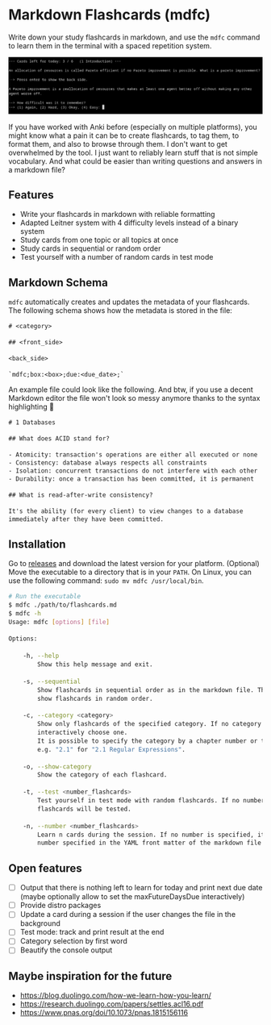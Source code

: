 # Markdown Flashcards (mdfc)

Write down your study flashcards in markdown, and use the `mdfc` command to learn them in the terminal with a spaced repetition system.

![Screenshot](screenshot.png)

If you have worked with Anki before (especially on multiple platforms), you might know what a pain it can be to create flashcards, to tag them, to format them, and also to browse through them. I don't want to get overwhelmed by the tool. I just want to reliably learn stuff that is not simple vocabulary. And what could be easier than writing questions and answers in a markdown file?

## Features

- Write your flashcards in markdown with reliable formatting
- Adapted Leitner system with 4 difficulty levels instead of a binary system
- Study cards from one topic or all topics at once
- Study cards in sequential or random order
- Test yourself with a number of random cards in test mode

## Markdown Schema

`mdfc` automatically creates and updates the metadata of your flashcards. The following schema shows how the metadata is stored in the file:

```
# <category>

## <front_side>

<back_side>

`mdfc;box:<box>;due:<due_date>;`
```

An example file could look like the following. And btw, if you use a decent Markdown editor the file won't look so messy anymore thanks to the syntax highlighting 🌈

```
# 1 Databases

## What does ACID stand for?

- Atomicity: transaction's operations are either all executed or none
- Consistency: database always respects all constraints
- Isolation: concurrent transactions do not interfere with each other
- Durability: once a transaction has been committed, it is permanent

## What is read-after-write consistency?

It's the ability (for every client) to view changes to a database immediately after they have been committed.
```

## Installation

Go to [releases]() and download the latest version for your platform. (Optional) Move the executable to a directory that is in your `PATH`. On Linux, you can use the following command: `sudo mv mdfc /usr/local/bin`.

```bash
# Run the executable
$ mdfc ./path/to/flashcards.md
$ mdfc -h
Usage: mdfc [options] [file]

Options:

	-h, --help
		Show this help message and exit.

	-s, --sequential
		Show flashcards in sequential order as in the markdown file. The default behavior is to
		show flashcards in random order.

	-c, --category <category>
		Show only flashcards of the specified category. If no category is specified, you can
		interactively choose one.
		It is possible to specify the category by a chapter number or the categories first word,
		e.g. "2.1" for "2.1 Regular Expressions".

	-o, --show-category
		Show the category of each flashcard.

	-t, --test <number_flashcards>
		Test yourself in test mode with random flashcards. If no number is specified, all
		flashcards will be tested.

	-n, --number <number_flashcards>
		Learn n cards during the session. If no number is specified, it will fall back to the
		number specified in the YAML front matter of the markdown file. Defaults to 20.
```

## Open features

- [ ] Output that there is nothing left to learn for today and print next due date (maybe optionally allow to set the maxFutureDaysDue interactively)
- [ ] Provide distro packages
- [ ] Update a card during a session if the user changes the file in the background
- [ ] Test mode: track and print result at the end
- [ ] Category selection by first word
- [ ] Beautify the console output

## Maybe inspiration for the future

- https://blog.duolingo.com/how-we-learn-how-you-learn/
- https://research.duolingo.com/papers/settles.acl16.pdf
- https://www.pnas.org/doi/10.1073/pnas.1815156116
